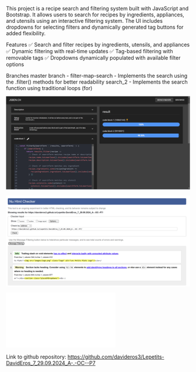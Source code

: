This project is a recipe search and filtering system built with JavaScript and Bootstrap. It allows users to search for recipes by ingredients, appliances, and utensils using an interactive filtering system. The UI includes dropdowns for selecting filters and dynamically generated tag buttons for added flexibility.

Features ✅ Search and filter recipes by ingredients, utensils, and appliances ✅ Dynamic filtering with real-time updates ✅ Tag-based filtering with removable tags ✅ Dropdowns dynamically populated with available filter options

Branches master branch - filter-map-search - Implements the search using the .filter() methods for better readability search_2 - Implements the search function using traditional loops (for)

![A performance comparison screenshot is included in the repository to showcase the efficiency differences between the two approaches. Screenshot 2025-02-09 191224](./src/images/jsben.png)

![This project has been validated with no errors on the W3C Validator. Below is the screenshot.](./src/images/validator.png)

![Functionality Investigation Sheet and the flowChart of sequence of steps of each algorithm.](./src/images/flowchart.drawio.pdf)


Link to github repository: https://github.com/davideros3/Lepetits-DavidEros_7_29.09.2024_A-.-OC--P7
